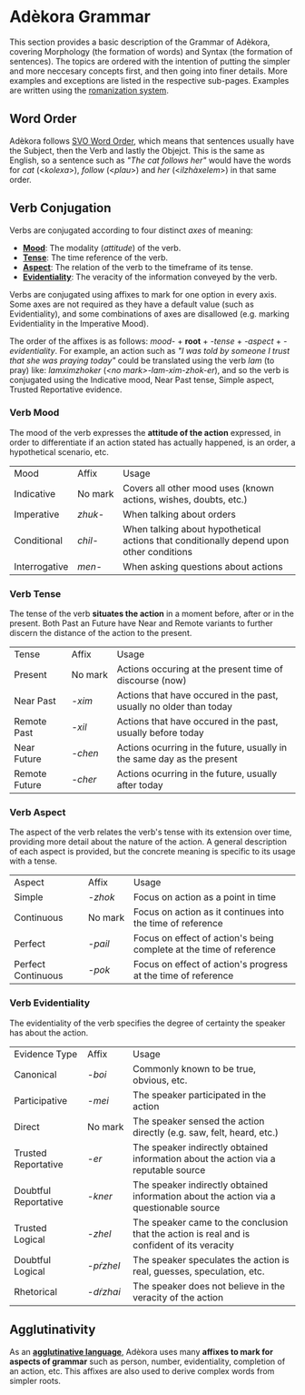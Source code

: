 # Adèkora Grammar

This section provides a basic description of the Grammar of Adèkora, covering Morphology (the formation of words) and Syntax (the formation of sentences). The topics are ordered with the intention of putting the simpler and more neccesary concepts first, and then going into finer details. More examples and exceptions are listed in the respective sub-pages. Examples are written using the [romanization system](../phonology/main.md#romanization).


## Word Order

Adèkora follows [SVO Word Order](https://en.wikipedia.org/wiki/Subject%E2%80%93verb%E2%80%93object_word_order), which means that sentences usually have the Subject, then the Verb and lastly the Objejct. This is the same as English, so a sentence such as *"The cat follows her"* would have the words for *cat* (<*kolexa*>), *follow* (<*plau*>) and *her* (<*ilzhàxelem*>) in that same order.


## Verb Conjugation

Verbs are conjugated according to four distinct *axes* of meaning:

- **[Mood]((https://en.wikipedia.org/wiki/Grammatical_mood) )**: The modality (*attitude*) of the verb.
- **[Tense](https://en.wikipedia.org/wiki/Grammatical_tense)**: The time reference of the verb.
- **[Aspect](https://en.wikipedia.org/wiki/Grammatical_aspect)**: The relation of the verb to the timeframe of its tense.
- **[Evidentiality](https://en.wikipedia.org/wiki/Evidentiality)**: The veracity of the information conveyed by the verb.

Verbs are conjugated using affixes to mark for one option in every axis. Some axes are not required as they have a default value (such as Evidentiality), and some combinations of axes are disallowed (e.g. marking Evidentiality in the Imperative Mood).

The order of the affixes is as follows:  *mood-* + **root** + *-tense* + *-aspect* + *-evidentiality*. For example, an action such as *"I was told by someone I trust that she was praying today"* could be translated using the verb *lam* (to pray) like: *lamximzhoker* (*<no mark\>-lam-xim-zhok-er*), and so the verb is conjugated using the Indicative mood, Near Past tense, Simple aspect, Trusted Reportative evidence.

### Verb Mood

The mood of the verb expresses the **attitude of the action** expressed, in order to differentiate if an action stated has actually happened, is an order, a hypothetical scenario, etc.

<table class="common-table">
	<tr>
		<td class="header left">Mood</td>
		<td class="header">Affix</td>
		<td class="header">Usage</td>
	</tr>
	<tr>
		<td class="header left">Indicative</td>
		<td>No&nbsp;mark</td>
		<td>Covers all other mood uses (known actions, wishes, doubts, etc.)</td>
	</tr>
	<tr>
		<td class="header left">Imperative</td>
		<td><em>zhuk-</em></td>
		<td>When talking about orders</td>
	</tr>
	<tr>
		<td class="header left">Conditional</td>
		<td><em>chil-</em></td>
		<td>When talking about hypothetical actions that conditionally depend upon other conditions</td>
	</tr>
	<tr>
		<td class="header left">Interrogative</td>
		<td><em>men-</em></td>
		<td>When asking questions about actions</td>
	</tr>
</table>


### Verb Tense

The tense of the verb **situates the action** in a moment before, after or in the present. Both Past an Future have Near and Remote variants to further discern the distance of the action to the present.

<table class="common-table">
	<tr>
		<td class="header left">Tense</td>
		<td class="header">Affix</td>
		<td class="header">Usage</td>
	</tr>
	<tr>
		<td class="header left">Present</td>
		<td>No&nbsp;mark</td>
		<td>Actions occuring at the present time of discourse (now)</td>
	</tr>
	<tr>
		<td class="header left">Near Past</td>
		<td><em>-xim</em></td>
		<td>Actions that have occured in the past, usually no older than today</td>
	</tr>
	<tr>
		<td class="header left">Remote Past</td>
		<td><em>-xil</em></td>
		<td>Actions that have occured in the past, usually before today</td>
	</tr>
	<tr>
		<td class="header left">Near Future</td>
		<td><em>-chen</em></td>
		<td>Actions ocurring in the future, usually in the same day as the present</td>
	</tr>
	<tr>
		<td class="header left">Remote Future</td>
		<td><em>-cher</em></td>
		<td>Actions ocurring in the future, usually after today</td>
	</tr>
</table>

### Verb Aspect

The aspect of the verb relates the verb's tense with its extension over time, providing more detail about the nature of the action. A general description of each aspect is provided, but the concrete meaning is specific to its usage with a tense.

<table class="common-table">
	<tr>
		<td class="header left">Aspect</td>
		<td class="header">Affix</td>
		<td class="header">Usage</td>
	</tr>
	<tr>
		<td class="header left">Simple</td>
		<td><em>-zhok</em></td>
		<td>Focus on action as a point in time</td>
	</tr>
	<tr>
		<td class="header left">Continuous</td>
		<td>No&nbsp;mark</td>
		<td>Focus on action as it continues into the time of reference</td>
	</tr>
	<tr>
		<td class="header left">Perfect</td>
		<td><em>-pail</em></td>
		<td>Focus on effect of action's being complete at the time of reference</td>
	</tr>
	<tr>
		<td class="header left">Perfect Continuous</td>
		<td><em>-pok</em></td>
		<td>Focus on effect of action's progress at the time of reference</td>
	</tr>
</table>

### Verb Evidentiality

The evidentiality of the verb specifies the degree of certainty the speaker has about the action.

<table class="common-table">
	<tr>
		<td class="header left">Evidence Type</td>
		<td class="header">Affix</td>
		<td class="header">Usage</td>
	</tr>
	<tr>
		<td class="header left">Canonical</td>
		<td><em>-boi</em></td>
		<td>Commonly known to be true, obvious, etc.</td>
	</tr>
	<tr>
		<td class="header left">Participative</td>
		<td><em>-mei</em></td>
		<td>The speaker participated in the action</td>
	</tr>
	<tr>
		<td class="header left">Direct</td>
		<td>No&nbsp;mark</td>
		<td>The speaker sensed the action directly (e.g. saw, felt, heard, etc.)</td>
	</tr>
	<tr>
		<td class="header left">Trusted Reportative</td>
		<td><em>-er</em></td>
		<td>The speaker indirectly obtained information about the action via a reputable source</td>
	</tr>
	<tr>
		<td class="header left">Doubtful Reportative</td>
		<td><em>-kner</em></td>
		<td>The speaker indirectly obtained information about the action via a questionable source</td>
	</tr>
	<tr>
		<td class="header left">Trusted Logical</td>
		<td><em>-zhel</em></td>
		<td>The speaker came to the conclusion that the action is real and is confident of its veracity</td>
	</tr>
	<tr>
		<td class="header left">Doubtful Logical</td>
		<td><em>-pŕzhel</em></td>
		<td>The speaker speculates the action is real, guesses, speculation, etc.</td>
	</tr>
	<tr>
		<td class="header left">Rhetorical</td>
		<td><em>-dŕzhai</em></td>
		<td>The speaker does not believe in the veracity of the action</td>
	</tr>
</table>

## Agglutinativity

As an [**agglutinative language**](https://en.wikipedia.org/wiki/Agglutinative_language), Adèkora uses many **affixes to mark for aspects of grammar** such as person, number, evidentiality, completion of an action, etc. This affixes are also used to derive complex words from simpler roots.
